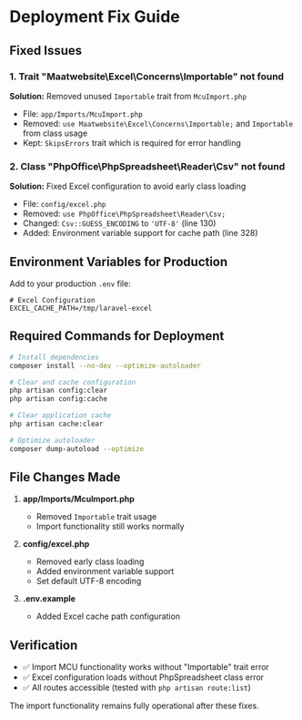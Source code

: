 # Deployment Fix Guide

## Fixed Issues

### 1. Trait "Maatwebsite\Excel\Concerns\Importable" not found
**Solution:** Removed unused `Importable` trait from `McuImport.php`
- File: `app/Imports/McuImport.php`
- Removed: `use Maatwebsite\Excel\Concerns\Importable;` and `Importable` from class usage
- Kept: `SkipsErrors` trait which is required for error handling

### 2. Class "PhpOffice\PhpSpreadsheet\Reader\Csv" not found
**Solution:** Fixed Excel configuration to avoid early class loading
- File: `config/excel.php`
- Removed: `use PhpOffice\PhpSpreadsheet\Reader\Csv;`
- Changed: `Csv::GUESS_ENCODING` to `'UTF-8'` (line 130)
- Added: Environment variable support for cache path (line 328)

## Environment Variables for Production

Add to your production `.env` file:

```env
# Excel Configuration
EXCEL_CACHE_PATH=/tmp/laravel-excel
```

## Required Commands for Deployment

```bash
# Install dependencies
composer install --no-dev --optimize-autoloader

# Clear and cache configuration
php artisan config:clear
php artisan config:cache

# Clear application cache
php artisan cache:clear

# Optimize autoloader
composer dump-autoload --optimize
```

## File Changes Made

1. **app/Imports/McuImport.php**
   - Removed `Importable` trait usage
   - Import functionality still works normally

2. **config/excel.php**
   - Removed early class loading
   - Added environment variable support
   - Set default UTF-8 encoding

3. **.env.example**
   - Added Excel cache path configuration

## Verification

- ✅ Import MCU functionality works without "Importable" trait error
- ✅ Excel configuration loads without PhpSpreadsheet class error
- ✅ All routes accessible (tested with `php artisan route:list`)

The import functionality remains fully operational after these fixes.